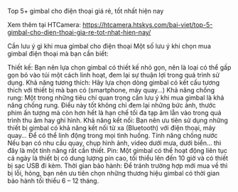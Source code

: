 Top 5+ gimbal cho điện thoại giá rẻ, tốt nhất hiện nay

Xem thêm tại HTCamera: https://htcamera.htskys.com/bai-viet/top-5-gimbal-cho-dien-thoai-gia-re-tot-nhat-hien-nay/

Cần lưu ý gì khi mua gimbal cho điện thoại
Một số lưu ý khi chọn mua gimbal điện thoại mà bạn cần biết:

Thiết kế: Bạn nên lựa chọn gimbal có thiết kế nhỏ gọn, nên là loại có thể gấp gọn bỏ vào túi một cách linh hoạt, đem lại sự thuận lợi trong quá trình sử dụng.
Khả năng tương thích: Hãy lựa chọn dòng gimbal có kết cấu tương thích với thiết bị mà bạn có (smartphone, máy quay…)
Khả năng chống rung: Một trong những tiêu chí quan trọng cần lưu ý khi mua gimbal là khả năng chống rung. Điều này tốt không chỉ đem lại những bức ảnh, thước phim ấn tượng mà còn hơn hết là hạn chế tối đa tạp âm lẫn vào trong quá trình thu âm hay ghi hình.
Khả năng kết nối: Bạn nên ưu tiên sử dụng những thiết bị gimbal có khả năng kết nối từ xa (Bluetooth) với điện thoại, máy quay… Để có thể linh động trong mọi tình huống.
Tính năng chống nước Nếu bạn có nhu cầu quay, chụp hình ảnh, video dưới mưa, dưới biển… thì đây là một tính năng rất cần thiết.
Pin: Một gimbal có thể hoạt động liên tục cả ngày là thiết bị có dung lượng pin cao, tối thiểu lên đến 10 giờ và có thiết bị sạc USB đi kèm.
Thời gian bảo hành: Để tránh trường hợp mới mua về thì bị lỗi, hỏng, bạn nên ưu tiên chọn những thương hiệu gimbal có thời gian bảo hành tối thiểu 6 – 12 tháng.
